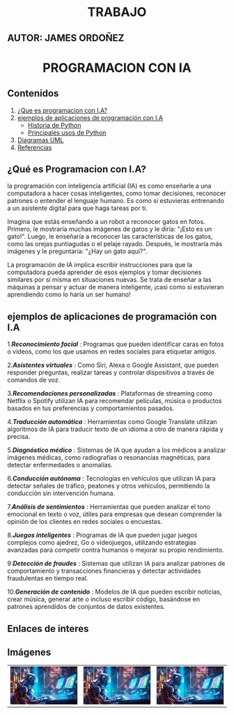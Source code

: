 <h1 align="center">TRABAJO</h1>

## AUTOR: JAMES ORDOÑEZ
<h1 align="center">PROGRAMACION CON IA </h1>

## Contenidos
 1. [¿Que es programacion con I.A?](#que-es-programacion-con-i.A)
2. [ejemplos de aplicaciones de programación con I.A](#ejemplos-de-aplicaciones-con-I.A)
   - [Historia de Python](#historia-de-python)
   - [Principales usos de Python](#principales-usos-de-python)
3. [Diagramas UML](#diagramas-uml)
4. [Referencias](#referencias)

   

## ¿Qué es Programacion con I.A?
 la programación con inteligencia artificial (IA) es como enseñarle a una computadora a hacer cosas inteligentes, como tomar decisiones, reconocer patrones o entender el lenguaje humano. Es como si estuvieras entrenando a un asistente digital para que haga tareas por ti.

Imagina que estás enseñando a un robot a reconocer gatos en fotos. Primero, le mostraría muchas imágenes de gatos y le diría: "¡Esto es un gato!". Luego, le enseñaría a reconocer las características de los gatos, como las orejas puntiagudas o el pelaje rayado. Después, le mostraría más imágenes y le preguntaría: "¿Hay un gato aquí?".

La programación de IA implica escribir instrucciones para que la computadora pueda aprender de esos ejemplos y tomar decisiones similares por sí misma en situaciones nuevas. Se trata de enseñar a las máquinas a pensar y actuar de manera inteligente, ¡casi como si estuvieran aprendiendo como lo haría un ser humano!

## ejemplos de aplicaciones de programación con I.A

1.___Reconocimiento facial___ : Programas que pueden identificar caras en fotos o videos, como los que usamos en redes sociales para etiquetar amigos.

2.___Asistentes virtuales___ : Como Siri, Alexa o Google Assistant, que pueden responder preguntas, realizar tareas y controlar dispositivos a través de comandos de voz.

3.___Recomendaciones personalizadas___ : Plataformas de streaming como Netflix o Spotify utilizan IA para recomendar películas, música o productos basados ​​en tus preferencias y comportamientos pasados.

4.___Traducción automática___ : Herramientas como Google Translate utilizan algoritmos de IA para traducir texto de un idioma a otro de manera rápida y precisa.

5.___Diagnóstico médico___ : Sistemas de IA que ayudan a los médicos a analizar imágenes médicas, como radiografías o resonancias magnéticas, para detectar enfermedades o anomalías.

6.___Conducción autónoma___ : Tecnologías en vehículos que utilizan IA para detectar señales de tráfico, peatones y otros vehículos, permitiendo la conducción sin intervención humana.

7.___Análisis de sentimientos___ : Herramientas que pueden analizar el tono emocional en texto o voz, útiles para empresas que desean comprender la opinión de los clientes en redes sociales o encuestas.

8.___Juegos inteligentes___ : Programas de IA que pueden jugar juegos complejos como ajedrez, Go o videojuegos, utilizando estrategias avanzadas para competir contra humanos o mejorar su propio rendimiento.

9:___Detección de fraudes___ : Sistemas que utilizan IA para analizar patrones de comportamiento y transacciones financieras y detectar actividades fraudulentas en tiempo real.

10.___Generación de contenido___ : Modelos de IA que pueden escribir noticias, crear música, generar arte o incluso escribir código, basándose en patrones aprendidos de conjuntos de datos existentes.

## Enlaces de interes




## Imágenes
|       |       |       |
|:-----:|:-----:|:-----:|
| ![Imagen 1](./logos/ATPBot-Trading-IA.jpg) | ![Imagen 2](./logos/ATPBot-Trading-IA.jpg) | ![Imagen 3](./logos/ATPBot-Trading-IA.jpg) |








